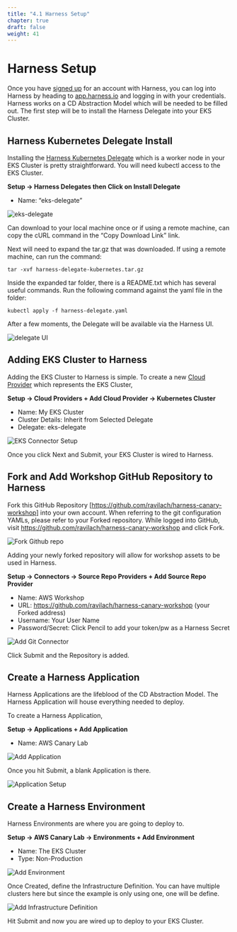 ```yaml
---
title: "4.1 Harness Setup"
chapter: true
draft: false
weight: 41
---
```


# Harness Setup

Once you have [signed up](http://bit.ly/harness-aws-workshop) for an account with Harness, you can log into Harness by heading to [app.harness.io](https://app.harness.io) and logging in with your credentials. Harness works on a CD Abstraction Model which will be needed to be filled out. The first step will be to install the Harness Delegate into your EKS Cluster. 

## Harness Kubernetes Delegate Install

Installing the [Harness Kubernetes Delegate](https://docs.harness.io/article/7in9z2boh6-kubernetes-quickstart) which is a worker node in your EKS Cluster is pretty straightforward. You will need kubectl access to the EKS Cluster. 

**Setup -> Harness Delegates  then Click on Install Delegate** 

* Name: “eks-delegate”

![eks-delegate](../images/install_delegate.png)

Can download to your local machine once or if using a remote machine, can copy the cURL command in the “Copy Download Link” link. 

Next will need to expand the tar.gz that was downloaded. If using a remote machine, can run
the command: 

    tar -xvf harness-delegate-kubernetes.tar.gz

Inside the expanded tar folder, there is a README.txt which has several useful commands. Run the following command against the yaml file in the folder:

    kubectl apply -f harness-delegate.yaml

After a few moments, the Delegate will be available via the Harness UI.

![delegate UI](../images/delegate_overview.png)
 
## Adding EKS Cluster to Harness
Adding the EKS Cluster to Harness is simple. To create a new [Cloud Provider](https://docs.harness.io/article/l68rujg6mp-add-kubernetes-cluster-cloud-provider) which represents the EKS Cluster, 

**Setup -> Cloud Providers + Add Cloud Provider -> Kubernetes Cluster** 

* Name: My EKS Cluster
* Cluster Details: Inherit from Selected Delegate
* Delegate: eks-delegate

![EKS Connector Setup](../images/eks_cluster_cloud_provider.png)

Once you click Next and Submit, your EKS Cluster is wired to Harness. 

## Fork and Add Workshop GitHub Repository to Harness
Fork this GitHub Repository [https://github.com/ravilach/harness-canary-workshop] into your
own account. When referring to the git configuration YAMLs, please refer to your Forked
repository. While logged into GitHub, visit https://github.com/ravilach/harness-canary-workshop
and click Fork.

![Fork Github repo](../images/fork_repo.png)

Adding your newly forked repository will allow for workshop assets to be used in Harness. 

**Setup -> Connectors -> Source Repo Providers + Add Source Repo Provider**

* Name: AWS Workshop
* URL: https://github.com/ravilach/harness-canary-workshop (your Forked address)
* Username: Your User Name
* Password/Secret: Click Pencil to add your token/pw as a Harness Secret

![Add Git Connector](../images/aws_git_connector.png)

Click Submit and the Repository is added. 

## Create a Harness Application

Harness Applications are the lifeblood of the CD Abstraction Model. The Harness Application will house everything needed to deploy. 

To create a Harness Application, 

**Setup -> Applications + Add Application** 

* Name: AWS Canary Lab

![Add Application](../images/application.png)

Once you hit Submit, a blank Application is there. 

![Application Setup](../images/application_setup.png)

## Create a Harness Environment

Harness Environments are where you are going to deploy to.

**Setup -> AWS Canary Lab -> Environments + Add Environment**

* Name: The EKS Cluster
* Type: Non-Production

![Add Environment](../images/eks_environment.png)

Once Created, define the Infrastructure Definition. You can have multiple clusters here but since the example is only using one, one will be define. 

![Add Infrastructure Definition](../images/eks_infra_def.png)

Hit Submit and now you are wired up to deploy to your EKS Cluster.  
